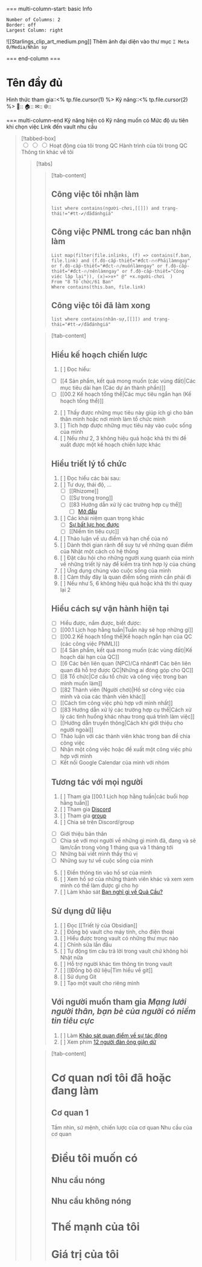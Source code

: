 === multi-column-start: basic Info
```column-settings
Number of Columns: 2
Border: off
Largest Column: right
```

![[Starlings_clip_art_medium.png]]
Thêm ảnh đại diện vào thư mục `Ξ Meta 0/Media/Nhân sự`

=== end-column ===

# Tên đầy đủ
Hình thức tham gia::<% tp.file.cursor(1) %>
Kỹ năng::<% tp.file.cursor(2) %>
📱:: 
🏠:: 
✉:: 
🌐:: 

=== multi-column-end
Kỹ năng hiện có 
Kỹ năng muốn có
Mức độ ưu tiên khi chọn việc
Link đến vault nhu cầu

> [!tabbed-box]  
> <input id="1st1" type="radio" name="tab-group-1">
> <input id="1st2" type="radio" name="tab-group-1">
> <input id="1st3" type="radio" name="tab-group-1">
> <label for="1st1">Hoạt động của tôi trong QC</label>
> <label for="1st2">Hành trình của tôi trong QC</label>
> <label for="1st3">Thông tin khác về tôi</label>
> 
> > [!tabs]  
> > > [!tab-content]
>>>## Công việc tôi nhận làm
>>>```dataview
>>>list where contains(người-chơi,[[]]) and trạng-thái!="#tt-✔️/đãđánhgiá" 
>>>```
>>>## Công việc PNML trong các ban nhận làm
>>>```dataview
>>>List map(filter(file.inlinks, (f) => contains(f.ban, file.link) and (f.độ-cấp-thiết="#đct-🔥🔥Phảilàmngay" or f.độ-cấp-thiết="#đct-🔥/muốnlàmngay" or f.độ-cấp-thiết="#đct-🔥/nênlàmngay" or f.độ-cấp-thiết="Công việc lặp lại")), (x)=>x+" @" +x.người-chơi  )
>>>From "8 Tổ chức/61 Ban" 
>>>Where contains(this.ban, file.link)
>>>```
>>>
>>>## Công việc tôi đã làm xong
>>>```dataview
>>>list where contains(nhân-sự,[[]]) and trạng-thái="#tt-✔️/đãđánhgiá" 
>>>```
> >
> > > [!tab-content]  
>>>## Hiểu kế hoạch chiến lược
>>>1. [ ] Đọc hiểu:
>>>	- [ ] [[4 Sản phẩm, kết quả mong muốn (các vùng đất)|Các mục tiêu dài hạn (Các dự án thành phần)]]
>>>	- [ ] [[00.2 Kế hoạch tổng thể|Các mục tiêu ngắn hạn (Kế hoạch tổng thể)]]
>>>2. [ ] Thấy được những mục tiêu này giúp ích gì cho bản thân mình hoặc nơi mình làm tổ chức mình
>>>3. [ ] Tích hợp được những mục tiêu này vào cuộc sống của mình
>>>4. [ ] Nếu như 2, 3 không hiệu quả hoặc khả thi thì đề xuất được một kế hoạch chiến lược khác
>>>
>>>## Hiểu triết lý tổ chức
>>>1. [ ] Đọc hiểu các bài sau:
>>>	1. [ ] Tư duy, thái độ, ...
>>>		- [ ] [[Rhizome]]
>>>		- [ ] [[Sự trong trong]]
>>>		- [ ] [[83 Hướng dẫn xử lý các trường hợp cụ thể]]
>>>			- [ ] [Mở đầu](https://xn--qucu-hr5aza.cc/mo-dau/?utm_source=Obsidian+Qu%E1%BA%A3+C%E1%BA%A7u+%C2%BB+H%C3%A0nh+tr%C3%ACnh+th%C3%A0nh+vi%C3%AAn&utm_medium=M%E1%BB%9F+%C4%91%E1%BA%A7u&utm_campaign=Giai+%C4%91o%E1%BA%A1n+1)
>>>	2. [ ] Các khái niệm quan trọng khác
>>>		- [ ] [Sự bất lực học được](https://xn--qucu-hr5aza.cc/su-bat-luc-hoc-duoc/?utm_source=Obsidian+Qu%E1%BA%A3+C%E1%BA%A7u+%C2%BB+H%C3%A0nh+tr%C3%ACnh+th%C3%A0nh+vi%C3%AAn&utm_medium=S%E1%BB%B1+b%E1%BA%A5t+l%E1%BB%B1c+h%E1%BB%8Dc+%C4%91%C6%B0%E1%BB%A3c+l%C3%A0+g%C3%AC%3F&utm_campaign=Giai+%C4%91o%E1%BA%A1n+1)
>>>		- [ ] [[Niềm tin tiêu cực]] 
>>>2. [ ] Thảo luận về ưu điểm và hạn chế của nó
>>>3. [ ] Dành thời gian rảnh để suy tư về những quan điểm của Nhật một cách có hệ thống
>>>4. [ ] Đặt câu hỏi cho những người xung quanh của mình về những triết lý này để kiểm tra tính hợp lý của chúng
>>>5. [ ] Ứng dụng chúng vào cuộc sống của mình
>>>6. [ ] Cảm thấy đây là quan điểm sống mình cần phải đi
>>>7. [ ] Nếu như 5, 6 không hiệu quả hoặc khả thi thì quay lại 2
>>>## Hiểu cách sự vận hành hiện tại
>>>- [ ] Hiểu được, nắm được, biết được:
>>>	- [ ] [[00.1 Lịch họp hằng tuần|Tuần này sẽ họp những gì]]
>>>	- [ ] [[00.2 Kế hoạch tổng thể|Kế hoạch ngắn hạn của QC (các công việc PNML)]]
>>>	- [ ] [[4 Sản phẩm, kết quả mong muốn (các vùng đất)|Kế hoạch dài hạn của QC]]
>>>	- [ ] [[6 Các bên liên quan (NPC)/Cá nhân#1 Các bên liên quan đã hỗ trợ được QC|Những ai đóng góp cho QC]]
>>>	- [ ] [[8 Tổ chức|Cơ cấu tổ chức và công việc trong ban mình muốn làm]] 
>>>	- [ ] [[82 Thành viên (Người chơi)|Hồ sơ công việc của mình và của các thành viên khác]]
>>>	- [ ] [[Cách tìm công việc phù hợp với mình nhất]]
>>>	- [ ] [[83 Hướng dẫn xử lý các trường hợp cụ thể|Cách xử lý các tình huống khác nhau trong quá trình làm việc]]
>>>	- [ ] [[Hướng dẫn truyền thông|Cách khi giới thiệu cho người ngoài]] 
>>>- [ ] Thảo luận với các thành viên khác trong ban để chia công việc
>>>- [ ] Nhận một công việc hoặc đề xuất một công việc phù hợp với mình
>>>- [ ] Kết nối Google Calendar của mình với nhóm
>>>
>>>## Tương tác với mọi người
>>>1. [ ] Tham gia [[00.1 Lịch họp hằng tuần|các buổi họp hằng tuần]]
>>>2. [ ] Tham gia [Discord](https://discord.gg/jWTk4EHFK2)
>>>3. [ ] Tham gia [group](https://www.facebook.com/groups/thaydoiniemtintieucuc/)
>>>4. [ ] Chia sẻ trên Discord/group	
>>>	- [ ] Giới thiệu bản thân
>>>	- [ ] Chia sẻ với mọi người về những gì mình đã, đang và sẽ làm/cần trong vòng 1 tháng qua và 1 tháng tới
>>>	- [ ] Những bài viết mình thấy thú vị
>>>	- [ ] Những suy tư về cuộc sống của mình
>>>5. [ ] Điền thông tin vào hồ sơ của mình
>>>6. [ ] Xem hồ sơ của những thành viên khác và xem xem mình có thể làm được gì cho họ
>>>7. [ ] Làm khảo sát [Bạn nghĩ gì về Quả Cầu?](https://quảcầu.cc/ban-nghi-gi-ve-qua-cau/?utm_source=Obsidian+Qu%E1%BA%A3+C%E1%BA%A7u+%C2%BB+H%C3%A0nh+tr%C3%ACnh+th%C3%A0nh+vi%C3%AAn&utm_medium=B%E1%BA%A1n+ngh%C4%A9+g%C3%AC+v%E1%BB%81+Qu%E1%BA%A3+C%E1%BA%A7u%3F&utm_campaign=Giai+%C4%91o%E1%BA%A1n+1)
>>>## Sử dụng dữ liệu
>>>1. [ ] Đọc [[Triết lý của Obsidian]]
>>>2. [ ] Đồng bộ vault cho máy tính, cho điện thoại
>>>3. [ ] Hiểu được trong vault có những thư mục nào
>>>4. [ ] Chỉnh sửa lần đầu
>>>5. [ ] Tự động tìm câu trả lời trong vault chứ không hỏi Nhật nữa
>>>6. [ ] Hỗ trợ người khác tìm thông tin trong vault
>>>7. [ ] [[Đồng bộ dữ liệu|Tìm hiểu về git]]
>>>8. [ ] Sử dụng Git
>>>9. [ ] Tạo một vault cho riêng mình
>>>
>>>## Với người muốn tham gia *Mạng lưới người thân, bạn bè của người có niềm tin tiêu cực*
>>>1. [ ] Làm [Khảo sát quan điểm về sự tác động](https://xn--qucu-hr5aza.cc/khao-sat-quan-diem-ve-su-tac-dong/?utm_source=Obsidian+Qu%E1%BA%A3+C%E1%BA%A7u+%C2%BB+H%C3%A0nh+tr%C3%ACnh+th%C3%A0nh+vi%C3%AAn&utm_medium=Kh%E1%BA%A3o+s%C3%A1t+quan+%C4%91i%E1%BB%83m+v%E1%BB%81+s%E1%BB%B1+t%C3%A1c+%C4%91%E1%BB%99ng&utm_campaign=Giai+%C4%91o%E1%BA%A1n+1)
>>>2. [ ] Xem phim [12 người đàn ông giận dữ](https://phimnhua.com/xem-phim/12-nguoi-dan-ong-gian-du-12-angry-men-1957/)
> > 
> > > [!tab-content]  
>>># Cơ quan nơi tôi đã hoặc đang làm
>>>## Cơ quan 1
>>>Tầm nhìn, sứ mệnh, chiến lược của cơ quan
>>>Nhu cầu của cơ quan
>>># Điều tôi muốn có
>>>## Nhu cầu nóng
>>>## Nhu cầu không nóng
>>># Thế mạnh của tôi
>>># Giá trị của tôi